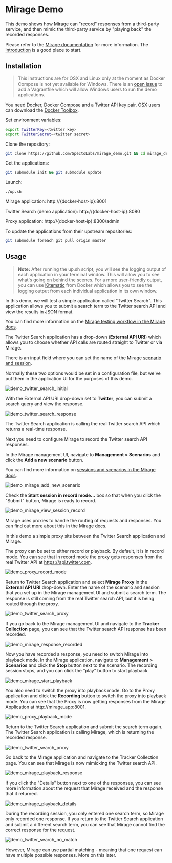 # Mirage Demo

This demo shows how [Mirage](https://github.com/SpectoLabs/mirage) can "record" responses from a third-party service, and then mimic the third-party service by "playing back" the recorded responses.

Please refer to the [Mirage documentation](https://github.com/SpectoLabs/mirage/wiki) for more information. The [introduction](https://github.com/SpectoLabs/mirage/wiki/Introduction) is a good place to start.

## Installation

> This instructions are for OSX and Linux only at the moment as Docker Compose is not yet available for Windows. There is an [open issue](https://github.com/SpectoLabs/mirage_demo/issues/3) to add a Vagrantfile which will allow Windows users to run the demo applications.

You need Docker, Docker Compose and a Twitter API key pair. OSX users can download the [Docker Toolbox](https://www.docker.com/toolbox).

Set environment variables:

```bash
export TwitterKey=<twitter key>
export TwitterSecret=<twitter secret>
```

Clone the repository:
```bash
git clone https://github.com/SpectoLabs/mirage_demo.git && cd mirage_demo
```

Get the applications:

```bash
git submodule init && git submodule update
```

Launch:

```bash
./up.sh

```

Mirage application: http://{docker-host-ip}:8001

Twitter Search (demo application): http://{docker-host-ip}:8080

Proxy application: http://{docker-host-ip}:8300/admin  


To update the applications from their upstream repositories:

```bash
git submodule foreach git pull origin master
```

## Usage


> **Note:** After running the up.sh script, you will see the logging output of each application in your terminal window. This will allow you to see what's going on behind the scenes. For a more user-friendly output, you can use [Kitematic](https://kitematic.com/) from Docker which allows you to see the logging output from each individual application in its own window.


In this demo, we will test a simple application called "Twitter Search". This application allows you to submit a search term to the Twitter search API and view the results in JSON format.

You can find more information on the [Mirage testing workflow in the Mirage docs](https://github.com/SpectoLabs/mirage/wiki/Testing-Workflow).

The Twitter Search application has a drop-down (**External API URI**) which allows you to choose whether API calls are routed straight to Twitter or via Mirage.

There is an input field where you can set the name of the Mirage [scenario and session](https://github.com/SpectoLabs/mirage/wiki/Glossary).

Normally these two options would be set in a configuration file, but we've put them in the application UI for the purposes of this demo.  

![demo_twitter_search_initial](https://storage.googleapis.com/specto-wiki-img/demo_twitter_search_initial.png)

With the External API URI drop-down set to **Twitter**, you can submit a search query and view the response.

![demo_twitter_search_response](https://storage.googleapis.com/specto-wiki-img/demo_twitter_search_response.png)

The Twitter Search application is calling the real Twitter search API which returns a real-time response.

Next you need to configure Mirage to record the Twitter search API responses.

In the Mirage management UI, navigate to **Management > Scenarios** and click the **Add a new scenario** button.

You can find more information on [sessions and scenarios in the Mirage docs](https://github.com/SpectoLabs/mirage/wiki/Glossary).

![demo_mirage_add_new_scenario](https://storage.googleapis.com/specto-wiki-img/demo_mirage_add_new_scenario.png)

Check the **Start session in record mode...** box so that when you click the "Submit" button, Mirage is ready to record.

![demo_mirage_view_session_record](https://storage.googleapis.com/specto-wiki-img/demo_mirage_view_session_record.png)  

Mirage uses proxies to handle the routing of requests and responses. You can find out more about this in the Mirage docs.

In this demo a simple proxy sits between the Twitter Search application and Mirage.

The proxy can be set to either record or playback. By default, it is in record mode. You can see that in record mode the proxy gets responses from the real Twitter API at https://api.twitter.com.

![demo_proxy_record_mode](https://storage.googleapis.com/specto-wiki-img/demo_proxy_record_mode.png)

Return to Twitter Search application and select **Mirage Proxy** in the **External API URI** drop-down. Enter the name of the scenario and session that you set up in the Mirage management UI and submit a search term. The response is still coming from the real Twitter search API, but it is being routed through the proxy.

![demo_twitter_search_proxy](https://storage.googleapis.com/specto-wiki-img/demo_twitter_search_proxy.png)

If you go back to the Mirage management UI and navigate to the **Tracker Collection** page, you can see that the Twitter search API response has been recorded.

![demo_mirage_response_recorded](https://storage.googleapis.com/specto-wiki-img/demo_mirage_response_recorded.png)

Now you have recorded a response, you need to switch Mirage into playback mode. In the Mirage application, navigate to **Management > Scenarios** and click the **Stop** button next to the scenario. The recording session stops, and you can click the "play" button to start playback.

![demo_mirage_start_playback](https://storage.googleapis.com/specto-wiki-img/demo_mirage_start_playback.png)

You also need to switch the proxy into playback mode. Go to the Proxy application and click the **Recording** button to switch the proxy into playback mode. You can see that the Proxy is now getting responses from the Mirage Application at http://mirage_app:8001.

![demo_proxy_playback_mode](https://storage.googleapis.com/specto-wiki-img/demo_proxy_playback_mode.png)

Return to the Twitter Search application and submit the search term again. The Twitter Search application is calling Mirage, which is returning the recorded response.

![demo_twitter_search_proxy](https://storage.googleapis.com/specto-wiki-img/demo_twitter_search_proxy.png)

Go back to the Mirage application and navigate to the Tracker Collection page. You can see that Mirage is now mimicking the Twitter search API.

![demo_mirage_playback_response](https://storage.googleapis.com/specto-wiki-img/demo_mirage_playback_response.png)

If you click the "Details" button next to one of the responses, you can see more information about the request that Mirage received and the response that it returned.

![demo_mirage_playback_details](https://storage.googleapis.com/specto-wiki-img/demo_mirage_playback_details.png)  

During the recording session, you only entered one search term, so Mirage only recorded one response. If you return to the Twitter Search application and submit a different search term, you can see that Mirage cannot find the correct response for the request.

![demo_twitter_search_no_match](https://storage.googleapis.com/specto-wiki-img/demo_twitter_search_no_match.png)  

However, Mirage can use partial matching - meaning that one request can have multiple possible responses. More on this later.
